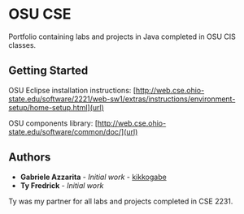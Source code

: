 # OSU CSE

Portfolio containing labs and projects in Java completed in OSU CIS classes.

## Getting Started

OSU Eclipse installation instructions: [http://web.cse.ohio-state.edu/software/2221/web-sw1/extras/instructions/environment-setup/home-setup.html](url)

OSU components library: [http://web.cse.ohio-state.edu/software/common/doc/](url)

## Authors

* **Gabriele Azzarita** - *Initial work* - [kikkogabe](https://github.com/kikkogabe)
* **Ty Fredrick** - *Initial work*

Ty was my partner for all labs and projects completed in CSE 2231.
